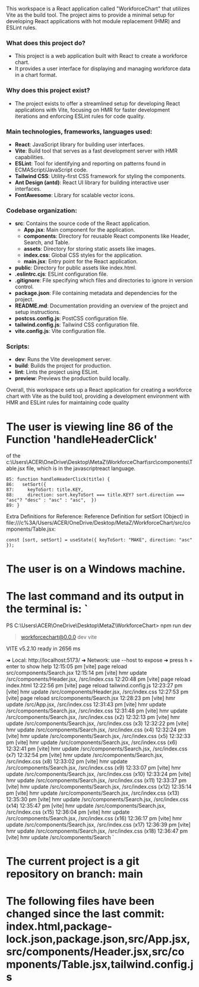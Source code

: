 This workspace is a React application called "WorkforceChart" that utilizes Vite as the build tool. The project aims to provide a minimal setup for developing React applications with hot module replacement (HMR) and ESLint rules.

### What does this project do?
- This project is a web application built with React to create a workforce chart.
- It provides a user interface for displaying and managing workforce data in a chart format.

### Why does this project exist?
- The project exists to offer a streamlined setup for developing React applications with Vite, focusing on HMR for faster development iterations and enforcing ESLint rules for code quality.

### Main technologies, frameworks, languages used:
- **React**: JavaScript library for building user interfaces.
- **Vite**: Build tool that serves as a fast development server with HMR capabilities.
- **ESLint**: Tool for identifying and reporting on patterns found in ECMAScript/JavaScript code.
- **Tailwind CSS**: Utility-first CSS framework for styling the components.
- **Ant Design (antd)**: React UI library for building interactive user interfaces.
- **FontAwesome**: Library for scalable vector icons.

### Codebase organization:
- **src**: Contains the source code of the React application.
  - **App.jsx**: Main component for the application.
  - **components**: Directory for reusable React components like Header, Search, and Table.
  - **assets**: Directory for storing static assets like images.
  - **index.css**: Global CSS styles for the application.
  - **main.jsx**: Entry point for the React application.
- **public**: Directory for public assets like index.html.
- **.eslintrc.cjs**: ESLint configuration file.
- **.gitignore**: File specifying which files and directories to ignore in version control.
- **package.json**: File containing metadata and dependencies for the project.
- **README.md**: Documentation providing an overview of the project and setup instructions.
- **postcss.config.js**: PostCSS configuration file.
- **tailwind.config.js**: Tailwind CSS configuration file.
- **vite.config.js**: Vite configuration file.

### Scripts:
- **dev**: Runs the Vite development server.
- **build**: Builds the project for production.
- **lint**: Lints the project using ESLint.
- **preview**: Previews the production build locally.

Overall, this workspace sets up a React application for creating a workforce chart with Vite as the build tool, providing a development environment with HMR and ESLint rules for maintaining code quality
# The user is viewing line 86 of the Function 'handleHeaderClick'
 of the c:\Users\ACER\OneDrive\Desktop\MetaZ\WorkforceChart\src\components\Table.jsx file, which is in the javascriptreact language.

```
85: function handleHeaderClick(title) {
86:   setSort({
87:     keyToSort: title.KEY,
88:     direction: sort.keyToSort === title.KEY? sort.direction === "asc"? "desc" : "asc" : "asc",  })
89: }
```

Extra Definitions for Reference:
Reference Definition for setSort (Object) in file:///c%3A/Users/ACER/OneDrive/Desktop/MetaZ/WorkforceChart/src/components/Table.jsx:
```
const [sort, setSort] = useState({ keyToSort: "MAKE", direction: "asc" });
```

# The user is on a Windows machine.

# The last command and its output in the terminal is: `
PS C:\Users\ACER\OneDrive\Desktop\MetaZ\WorkforceChart> npm run dev

> workforcechart@0.0.0 dev
> vite


  VITE v5.2.10  ready in 2656 ms

  ➜  Local:   http://localhost:5173/
  ➜  Network: use --host to expose
  ➜  press h + enter to show help
12:15:05 pm [vite] page reload src/components/Search.jsx
12:15:14 pm [vite] hmr update /src/components/Header.jsx, /src/index.css
12:20:48 pm [vite] page reload index.html
12:22:56 pm [vite] page reload tailwind.config.js
12:23:27 pm [vite] hmr update /src/components/Header.jsx, /src/index.css
12:27:53 pm [vite] page reload src/components/Search.jsx
12:28:23 pm [vite] hmr update /src/App.jsx, /src/index.css
12:31:43 pm [vite] hmr update /src/components/Search.jsx, /src/index.css
12:31:48 pm [vite] hmr update /src/components/Search.jsx, /src/index.css (x2)
12:32:13 pm [vite] hmr update /src/components/Search.jsx, /src/index.css (x3)
12:32:22 pm [vite] hmr update /src/components/Search.jsx, /src/index.css (x4)
12:32:24 pm [vite] hmr update /src/components/Search.jsx, /src/index.css (x5)
12:32:33 pm [vite] hmr update /src/components/Search.jsx, /src/index.css (x6)
12:32:41 pm [vite] hmr update /src/components/Search.jsx, /src/index.css (x7)
12:32:54 pm [vite] hmr update /src/components/Search.jsx, /src/index.css (x8)
12:33:02 pm [vite] hmr update /src/components/Search.jsx, /src/index.css (x9)
12:33:07 pm [vite] hmr update /src/components/Search.jsx, /src/index.css (x10)
12:33:24 pm [vite] hmr update /src/components/Search.jsx, /src/index.css (x11)
12:33:37 pm [vite] hmr update /src/components/Search.jsx, /src/index.css (x12)
12:35:14 pm [vite] hmr update /src/components/Search.jsx, /src/index.css (x13)
12:35:30 pm [vite] hmr update /src/components/Search.jsx, /src/index.css (x14)
12:35:47 pm [vite] hmr update /src/components/Search.jsx, /src/index.css (x15)
12:36:04 pm [vite] hmr update /src/components/Search.jsx, /src/index.css (x16)
12:36:17 pm [vite] hmr update /src/components/Search.jsx, /src/index.css (x17)
12:36:39 pm [vite] hmr update /src/components/Search.jsx, /src/index.css (x18)
12:36:47 pm [vite] hmr update /src/components/Search
`
# The current project is a git repository on branch: main
# The following files have been changed since the last commit: index.html,package-lock.json,package.json,src/App.jsx,src/components/Header.jsx,src/components/Table.jsx,tailwind.config.js

